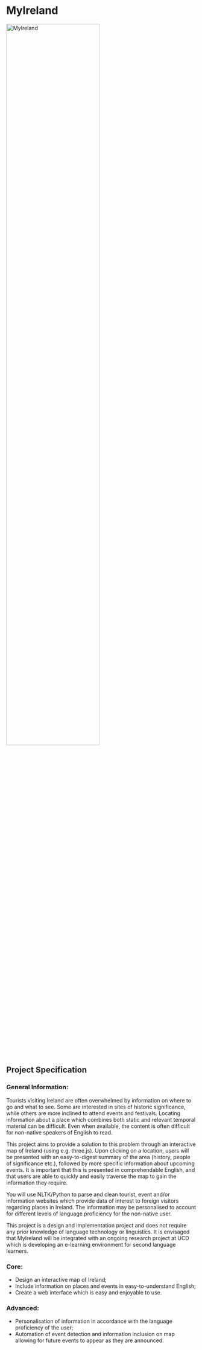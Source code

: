 # MyIreland

<img width="70%" alt="MyIreland" src="https://user-images.githubusercontent.com/17026751/35802937-ebcc8230-0a69-11e8-978c-c08c95bc70db.png">

## Project Specification
### General Information:

Tourists visiting Ireland are often overwhelmed by information on where to go and what to see. Some are interested in sites of historic significance, while others are more inclined to attend events and festivals. Locating information about a place which combines both static and relevant temporal material can be difficult. Even when available, the content is often difficult for non-native speakers of English to read.

This project aims to provide a solution to this problem through an interactive map of Ireland (using e.g. three.js). Upon clicking on a location, users will be presented with an easy-to-digest summary of the area (history, people of significance etc.), followed by more specific information about upcoming events. It is important that this is presented in comprehendable English, and that users are able to quickly and easily traverse the map to gain the information they require.
 
You will use NLTK/Python to parse and clean tourist, event and/or information websites which provide data of interest to foreign visitors regarding places in Ireland. The information may be personalised to account for different levels of language proficiency for the non-native user. 
 
This project is a design and implementation project and does not require any prior knowledge of language technology or linguistics. It is envisaged that MyIreland will be integrated with an ongoing research project at UCD which is developing an e-learning environment for second language learners. 

### Core:
* Design an interactive map of Ireland;
* Include information on places and events in easy-to-understand English;
* Create a web interface which is easy and enjoyable to use.

### Advanced:
* Personalisation of information in accordance with the language proficiency of the user;
* Automation of event detection and information inclusion on map allowing for future events to appear as they are announced.
